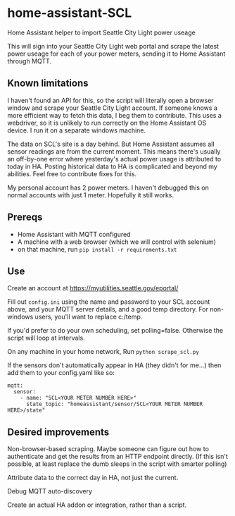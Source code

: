 # home-assistant-SCL
Home Assistant helper to import Seattle City Light power useage

This will sign into your Seattle City Light web portal and scrape the latest power useage for each of your power meters, sending it to Home Assistant through MQTT.

## Known limitations
I haven't found an API for this, so the script will literally open a browser window and scrape your Seattle City Light account. If someone knows a more efficient way to fetch this data, I beg them to contribute.
This uses a webdriver, so it is unlikely to run correctly on the Home Assistant OS device. I run it on a separate windows machine.

The data on SCL's site is a day behind. But Home Assistant assumes all sensor readings are from the current moment. This means there's usually an off-by-one error where yesterday's actual power usage is attributed to today in HA. Posting historical data to HA is complicated and beyond my abilities. Feel free to contribute fixes for this.

My personal account has 2 power meters. I haven't debugged this on normal accounts with just 1 meter. Hopefully it still works.

## Prereqs
* Home Assistant with MQTT configured
* A machine with a web browser (which we will control with selenium)
* on that machine, run `pip install -r requirements.txt`

## Use
Create an account at https://myutilities.seattle.gov/eportal/

Fill out `config.ini` using the name and password to your SCL account above, and your MQTT server details, and a good temp directory. For non-windows users, you'll want to replace c:/temp.

If you'd prefer to do your own scheduling, set polling=false. Otherwise the script will loop at intervals.

On any machine in your home network, Run `python scrape_scl.py`

If the sensors don't automatically appear in HA (they didn't for me...) then add them to your config.yaml like so:

```
mqtt:
  sensor:
    - name: "SCL<YOUR METER NUMBER HERE>"
      state_topic: "homeassistant/sensor/SCL<YOUR METER NUMBER HERE>/state"
```

## Desired improvements
Non-browser-based scraping. Maybe someone can figure out how to authenticate and get the results from an HTTP endpoint directly.
(If this isn't possible, at least replace the dumb sleeps in the script with smarter polling)

Attribute data to the correct day in HA, not just the current.

Debug MQTT auto-discovery

Create an actual HA addon or integration, rather than a script.
